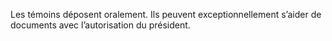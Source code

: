 Les témoins déposent oralement. Ils peuvent exceptionnellement s’aider de documents avec l’autorisation du président.